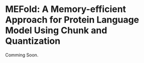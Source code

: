 # MEFold: A Memory-efficient Approach for Protein Language Model Using Chunk and Quantization

Comming Soon.
